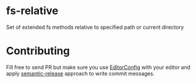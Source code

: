 # fs-relative

Set of extended fs methods relative to specified path or current directory

# Contributing
Fill free to send PR but make sure you use [EditorConfig](http://EditorConfig.org) with your editor and apply [semantic-release](https://github.com/semantic-release/semantic-release) approach to write commit messages.
